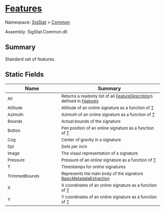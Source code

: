 # [Features](./Features.md)

Namespace: [SigStat]() > [Common](./README.md)

Assembly: SigStat.Common.dll

## Summary
Standard set of features.

## Static Fields

| Name | Summary | 
| --- | --- | 
| <sub>All</sub><div style="pointer-events:none;cursor:default;"><img width=200 style="max-height:100%;max-width:100%;"/></div>| <sub>Returns a readonly list of all [FeatureDescriptor](https://github.com/hargitomi97/sigstat/blob/master/docs/md/SigStat/Common/FeatureDescriptor.md)s defined in [Features](https://github.com/hargitomi97/sigstat/blob/master/docs/md/SigStat/Common/Features.md)</sub>| <br>
| <sub>Altitude</sub><div style="pointer-events:none;cursor:default;"><img width=200 style="max-height:100%;max-width:100%;"/></div>| <sub>Altitude of an online signature as a function of [T](https://github.com/hargitomi97/sigstat/blob/master/docs/md/SigStat/Common/Features.md)</sub>| <br>
| <sub>Azimuth</sub><div style="pointer-events:none;cursor:default;"><img width=200 style="max-height:100%;max-width:100%;"/></div>| <sub>Azimuth of an online signature as a function of [T](https://github.com/hargitomi97/sigstat/blob/master/docs/md/SigStat/Common/Features.md)</sub>| <br>
| <sub>Bounds</sub><div style="pointer-events:none;cursor:default;"><img width=200 style="max-height:100%;max-width:100%;"/></div>| <sub>Actual bounds of the signature</sub>| <br>
| <sub>Button</sub><div style="pointer-events:none;cursor:default;"><img width=200 style="max-height:100%;max-width:100%;"/></div>| <sub>Pen position of an online signature as a function of [T](https://github.com/hargitomi97/sigstat/blob/master/docs/md/SigStat/Common/Features.md)</sub>| <br>
| <sub>Cog</sub><div style="pointer-events:none;cursor:default;"><img width=200 style="max-height:100%;max-width:100%;"/></div>| <sub>Center of gravity in a signature</sub>| <br>
| <sub>Dpi</sub><div style="pointer-events:none;cursor:default;"><img width=200 style="max-height:100%;max-width:100%;"/></div>| <sub>Dots per inch</sub>| <br>
| <sub>Image</sub><div style="pointer-events:none;cursor:default;"><img width=200 style="max-height:100%;max-width:100%;"/></div>| <sub>The visaul representation of a signature</sub>| <br>
| <sub>Pressure</sub><div style="pointer-events:none;cursor:default;"><img width=200 style="max-height:100%;max-width:100%;"/></div>| <sub>Pressure of an online signature as a function of [T](https://github.com/hargitomi97/sigstat/blob/master/docs/md/SigStat/Common/Features.md)</sub>| <br>
| <sub>T</sub><div style="pointer-events:none;cursor:default;"><img width=200 style="max-height:100%;max-width:100%;"/></div>| <sub>Timestamps for online signatures</sub>| <br>
| <sub>TrimmedBounds</sub><div style="pointer-events:none;cursor:default;"><img width=200 style="max-height:100%;max-width:100%;"/></div>| <sub>Represents the main body of the signature [BasicMetadataExtraction](https://github.com/hargitomi97/sigstat/blob/master/docs/md/SigStat/Common/BasicMetadataExtraction.md)</sub>| <br>
| <sub>X</sub><div style="pointer-events:none;cursor:default;"><img width=200 style="max-height:100%;max-width:100%;"/></div>| <sub>X coordinates of an online signature as a function of [T](https://github.com/hargitomi97/sigstat/blob/master/docs/md/SigStat/Common/Features.md)</sub>| <br>
| <sub>Y</sub><div style="pointer-events:none;cursor:default;"><img width=200 style="max-height:100%;max-width:100%;"/></div>| <sub>Y coordinates of an online signature as a function of [T](https://github.com/hargitomi97/sigstat/blob/master/docs/md/SigStat/Common/Features.md)</sub>| <br>


